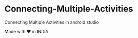 # Connecting-Multiple-Activities
Connecting Multiple Activities in android studio

Made with ❤ in INDIA


